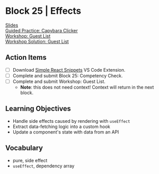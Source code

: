 # Block 25 | Effects

[Slides](https://docs.google.com/presentation/d/e/2PACX-1vTtgETm-hRZ8d2YkwjD24XBUIjZQEjDP9jMAYF-hXSqDRFH17QcUaAIAsK4hthwcahxduf6XLvxbQbs/pub?start=false&loop=false&delayms=3000)\
[Guided Practice: Capybara Clicker](https://github.com/FullstackAcademy/Unit3.CapybaraClicker)\
[Workshop: Guest List](https://github.com/FullstackAcademy/Unit3.GuestList)\
[Workshop Solution: Guest List](https://github.com/FullstackAcademy/Unit3.GuestList.Solution)

## Action Items

- [ ] Download [Simple React Snippets](https://marketplace.visualstudio.com/items?itemName=burkeholland.simple-react-snippets) VS Code Extension.
- [ ] Complete and submit Block 25: Competency Check.
- [ ] Complete and submit Workshop: Guest List.
  - **Note**: this does not need context! Context will return in the next block.

## Learning Objectives

- Handle side effects caused by rendering with `useEffect`
- Extract data-fetching logic into a custom hook
- Update a component's state with data from an API

## Vocabulary

- pure, side effect
- `useEffect`, dependency array
